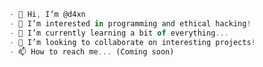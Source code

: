 ```javascript
- 👋 Hi, I’m @d4xn
- 👀 I’m interested in programming and ethical hacking!
- 🌱 I’m currently learning a bit of everything...
- 💞️ I’m looking to collaborate on interesting projects!
- 📫 How to reach me... (Coming soon)
```

<!---
d4xn/d4xn is a ✨ special ✨ repository because its `README.md` (this file) appears on your GitHub profile.
You can click the Preview link to take a look at your changes.
--->
